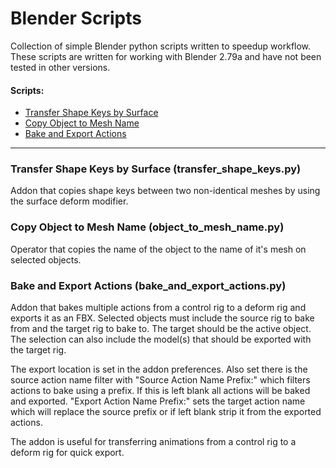 # Blender Scripts
Collection of simple Blender python scripts written to speedup workflow. These scripts are written for working with Blender 2.79a and have not been tested in other versions.

#### Scripts:
* [Transfer Shape Keys by Surface](#transfer-shape-keys-by-surface-transfer_shape_keyspy)
* [Copy Object to Mesh Name](#Copy-Object-to-Mesh-Name-(object_to_mesh_name.py))
* [Bake and Export Actions](#Bake-and-Export-Actions-(bake_and_export_actions.py))

***

### Transfer Shape Keys by Surface (transfer_shape_keys.py)

Addon that copies shape keys between two non-identical meshes by using the surface deform modifier.

### Copy Object to Mesh Name (object_to_mesh_name.py) 

Operator that copies the name of the object to the name of it's mesh on selected objects.

### Bake and Export Actions (bake_and_export_actions.py)

Addon that bakes multiple actions from a control rig to a deform rig and exports it as an FBX.
Selected objects must include the source rig to bake from and the target rig to bake to.
The target should be the active object. The selection can also include the model(s) that should be exported with the target rig.

The export location is set in the addon preferences. Also set there is the source action name filter with "Source Action Name Prefix:" which filters actions to bake using a prefix. If this is left blank all actions will be baked and exported. "Export Action Name Prefix:" sets the target action name which will replace the source prefix or if left blank strip it from the exported actions. 

The addon is useful for transferring animations from a control rig to a deform rig for quick export.
